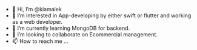 - 👋 Hi, I’m @kiamalek
- 👀 I’m interested in App-developing by either swift or flutter and working as a web developer.
- 🌱 I’m currently learning MongoDB for backend.
- 💞️ I’m looking to collaborate on Ecommercial management.
- 📫 How to reach me ...

<!---
kiamalek/kiamalek is a ✨ special ✨ repository because its `README.md` (this file) appears on your GitHub profile.
You can click the Preview link to take a look at your changes.
--->
